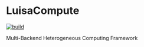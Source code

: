 # LuisaCompute

[![build](https://github.com/Mike-Leo-Smith/LuisaCompute/actions/workflows/ci.yml/badge.svg)](https://github.com/Mike-Leo-Smith/LuisaCompute/actions/workflows/ci.yml)

Multi-Backend Heterogeneous Computing Framework

